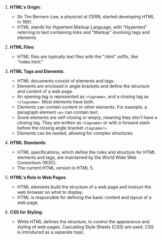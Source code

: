 

1. **HTML's Origin**:
    
    - Sir Tim Berners-Lee, a physicist at CERN, started developing HTML in 1991.
    - HTML stands for Hypertext Markup Language, with "Hypertext" referring to text containing links and "Markup" involving tags and elements.
2. **HTML Files**:
    
    - HTML files are typically text files with the ".html" suffix, like "index.html."
3. **HTML Tags and Elements**:
    
    - HTML documents consist of elements and tags.
    - Elements are enclosed in angle brackets and define the structure and content of a web page.
    - An opening tag is represented as `<tagname>`, and a closing tag as `</tagname>`. Most elements have both.
    - Elements can contain content or other elements. For example, a paragraph element `<p>` can contain text.
    - Some elements are self-closing or empty, meaning they don't have a closing tag. They are written as `<tagname>` or with a forward slash before the closing angle bracket `<tagname/>`.
    - Elements can be nested, allowing for complex structures.
4. **HTML Standards**:
    
    - HTML specifications, which define the rules and structure for HTML elements and tags, are maintained by the World Wide Web Consortium (W3C).
    - The current HTML version is HTML 5.
5. **HTML's Role in Web Pages**:
    
    - HTML elements build the structure of a web page and instruct the web browser on what to display.
    - HTML is responsible for defining the basic content and layout of a web page.
6. **CSS for Styling**:
    
    - While HTML defines the structure, to control the appearance and styling of web pages, Cascading Style Sheets (CSS) are used. CSS is introduced as a separate topic.